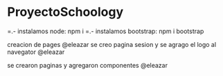 # ProyectoSchoology

=.- instalamos node: npm i
=.- instalamos bootstrap: npm i bootstrap


creacion de pages @eleazar
se creo pagina sesion y se agrago el logo al navegator @eleazar

se crearon paginas y agregaron componentes @eleazar
